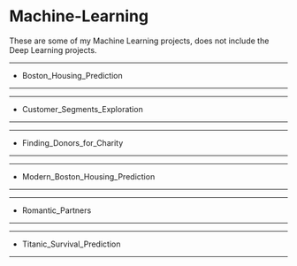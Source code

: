 # Machine-Learning
These are some of my Machine Learning projects, does not include the Deep Learning projects.

--------------------------------------------------------------------------------------------------------------------------
- Boston_Housing_Prediction
--------------------------------------------------------------------------------------------------------------------------

--------------------------------------------------------------------------------------------------------------------------
- Customer_Segments_Exploration
--------------------------------------------------------------------------------------------------------------------------

--------------------------------------------------------------------------------------------------------------------------
- Finding_Donors_for_Charity
--------------------------------------------------------------------------------------------------------------------------

--------------------------------------------------------------------------------------------------------------------------
- Modern_Boston_Housing_Prediction
--------------------------------------------------------------------------------------------------------------------------

--------------------------------------------------------------------------------------------------------------------------
- Romantic_Partners	
--------------------------------------------------------------------------------------------------------------------------

--------------------------------------------------------------------------------------------------------------------------
- Titanic_Survival_Prediction
--------------------------------------------------------------------------------------------------------------------------
